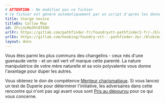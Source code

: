 ```yaml
---
# ATTENTION : Ne modifiez pas ce fichier
# Ce fichier est généré automatiquement par un script d'après les données du module Foundry VTT officiel et de sa traduction
title: Vierge novice
titleEn: Callow May
id: IFvjnLMw3ht8f84U
urlFr: https://gitlab.com/pathfinder-fr/foundryvtt-pathfinder2-fr/-/blob/master/data/feats/IFvjnLMw3ht8f84U.htm
urlEn: https://gitlab.com/hooking/foundry-vtt---pathfinder-2e/-/blob/master/packs/data/feats.db/callow-may.json
layout: dons
---
```

Vous êtes parmi les plus communs des changelins - ceux nés d'une guenaude verte - et un œil vert vif marque cette parenté. La nature manipulatrice de votre mère naturelle et sa voix polyvalente vous donne l'avantage pour duper les autres.

Vous obtenez le don de compétence [Menteur charismatique](menteur-charismatique.html). Si vous lancez un test de Duperie pour déterminer l'initiative, les adversaires dans cette rencontre qui n'ont pas agi avant vous sont [Pris au dépourvu](../conditions/pris-au-dépourvu.html) pour ce qui vous concerne.
